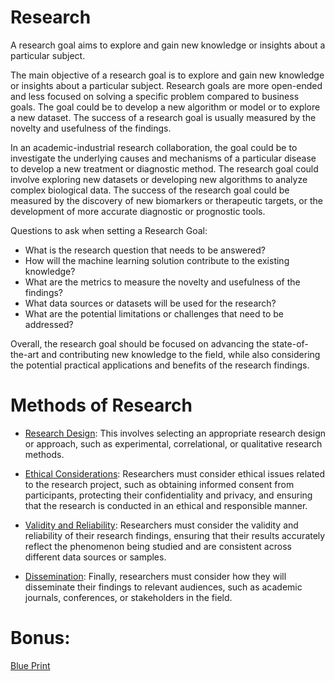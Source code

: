 # Research

A research goal aims to explore and gain new knowledge or insights about a particular subject.

The main objective of a research goal is to explore and gain new knowledge or insights about a particular subject. 
Research goals are more open-ended and less focused on solving a specific problem compared to business goals. 
The goal could be to develop a new algorithm or model or to explore a new dataset. 
The success of a research goal is usually measured by the novelty and usefulness of the findings.

In an academic-industrial research collaboration, the goal could be to investigate the underlying causes and mechanisms 
of a particular disease to develop a new treatment or diagnostic method. The research goal could involve exploring 
new datasets or developing new algorithms to analyze complex biological data. The success of the research goal could be 
measured by the discovery of new biomarkers or therapeutic targets, or the development of more accurate 
diagnostic or prognostic tools.

Questions to ask when setting a Research Goal:

- What is the research question that needs to be answered? 
- How will the machine learning solution contribute to the existing knowledge? 
- What are the metrics to measure the novelty and usefulness of the findings?
- What data sources or datasets will be used for the research? 
- What are the potential limitations or challenges that need to be addressed?

Overall, the research goal should be focused on advancing the state-of-the-art and contributing new knowledge 
to the field, while also considering the potential practical applications and benefits of the research findings.

# Methods of Research

- [Research Design](MachineLearningWorkflow/pages/ResearchDesign.md): This involves selecting an appropriate research design or approach, such as experimental, correlational, 
or qualitative research methods.

- [Ethical Considerations](MachineLearningWorkflow/pages/EthicalConsiderations.md): Researchers must consider ethical issues related to the research project, such as obtaining informed consent from participants, protecting their confidentiality and privacy, and ensuring that the research is conducted in an ethical and responsible manner.

- [Validity and Reliability](MachineLearningWorkflow/pages/ValidityAndReliability.md): Researchers must consider the validity and reliability of their research findings, ensuring that their results accurately reflect the phenomenon being studied and are consistent across different data sources or samples.

- [Dissemination](MachineLearningWorkflow/pages/Dissemination.md): Finally, researchers must consider how they will disseminate their findings to relevant audiences, such as academic journals, conferences, or stakeholders in the field.

# Bonus:

[Blue Print](https://en.wikipedia.org/wiki/Blueprint)
